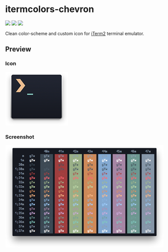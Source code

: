 # itermcolors-chevron
![](https://img.shields.io/badge/release-1.0.0-green.svg?style=flat)  [![](https://img.shields.io/github/issues/aus3ris/itermcolors-chevron.svg?style=flat)](https://github.com/AUS3RIS/itermcolors-chevron/issues) [![](https://img.shields.io/badge/license-MIT-blue.svg?style=flat)](http://aus3ris.mit-license.org)

Clean color-scheme and custom icon for [iTerm2](http://iterm2.com/) terminal emulator.

## Preview

### Icon
![](/icon.png?raw=true)

### Screenshot
![](/screenshot.png?raw=true)
